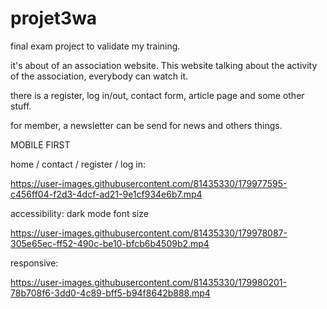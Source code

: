# projet3wa

final exam project to validate my training.

it's about of an association website. This website talking about the activity of the association, everybody can watch it.

there is a register, log in/out, contact form, article page and some other stuff.

for member, a newsletter can be send for news and others things.


MOBILE FIRST

home / contact / register / log in: 

https://user-images.githubusercontent.com/81435330/179977595-c456ff04-f2d3-4dcf-ad21-9e1cf934e6b7.mp4

accessibility: 
dark mode font size

https://user-images.githubusercontent.com/81435330/179978087-305e65ec-ff52-490c-be10-bfcb6b4509b2.mp4


responsive:

https://user-images.githubusercontent.com/81435330/179980201-78b708f6-3dd0-4c89-bff5-b94f8642b888.mp4

